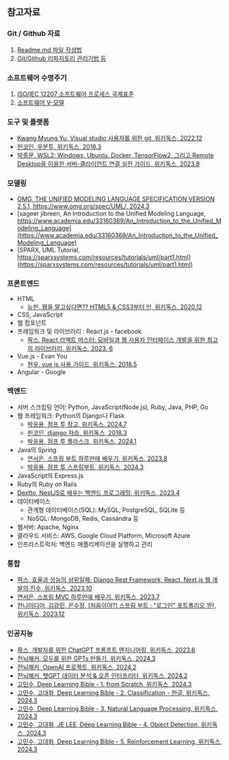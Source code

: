 ## 참고자료  

### Git / Github 자료  
1. [Readme.md 파일 작성법](https://velog.io/@gmlstjq123/Readme.md-%ED%8C%8C%EC%9D%BC-%EC%9E%91%EC%84%B1%EB%B2%95)  
2. [Git/Github 리파지토리 관리기법 등](https://hoohaha.tistory.com/tag/github)

### 소프트웨어 수명주기     
1. [ISO/IEC 12207 소프트웨어 프로세스 국제표준](http://www.jidum.com/jidums/view.do?jidumId=294)
2. [소프트웨어 V-모델](https://ko.wikipedia.org/wiki/V_%EB%AA%A8%EB%8D%B8)  

### 도구 및 플랫폼
- [Kwang Myung Yu, Visual studio 사용자를 위한 git, 위키독스, 2022.12](https://wikidocs.net/book/7060)  
- [핀코인, 우분투, 위키독스, 2018.3](https://wikidocs.net/book/1002) 
- [박종문, WSL2: Windows, Ubuntu, Docker, TensorFlow2, 그리고 Remote Desktop을 이용한 서버-클라이언트 연결 실전 가이드, 위키독스, 2023.8](https://wikidocs.net/book/10445)  

### 모델링
- [OMG, THE UNIFIED MODELING LANGUAGE SPECIFICATION VERSION 2.5.1, https://www.omg.org/spec/UML/, 2024.3](https://www.omg.org/spec/UML/)
- [sageer jibreen, An Introduction to the Unified Modeling Language, https://www.academia.edu/33160369/An_Introduction_to_the_Unified_Modeling_Language](https://www.academia.edu/33160369/An_Introduction_to_the_Unified_Modeling_Language)
- [SPARX, UML Tutorial, https://sparxsystems.com/resources/tutorials/uml/part1.html](https://sparxsystems.com/resources/tutorials/uml/part1.html)

### 프론트엔드
- HTML  
    - [뉴핀, 웹을 알고싶다면?? HTML5 & CSS3부터 !!!, 위키독스, 2020.12](https://wikidocs.net/book/4701)  
- CSS, JavaScript  
- 웹 컴포넌트  
- 프레임워크 및 라이브러리 : React.js - facebook  
    - [팍스, React 리액트 마스터: 모바일과 웹 사용자 인터페이스 개발을 위한 최고의 라이브러리, 위키독스, 2023. 6](https://wikidocs.net/book/10082)  
- Vue.js - Evan You
    - [현우, vue js 사용 가이드, 위키독스, 2018.5](https://wikidocs.net/book/1937)  
- Angular - Google  

### 백엔드  
- 서버 스크립팅 언어: Python, JavaScript(Node.js), Ruby, Java, PHP, Go  
- 웹 프레임워크: Python의 Django나 Flask  
    - [박응용, 점프 투 장고, 위키독스, 2024.7](https://wikidocs.net/book/4223)  
    - [핀코인, django 자습, 위키독스, 2018.3](https://wikidocs.net/book/837)  
    - [박응용, 점프 투 플라스크, 위키독스, 2024.1](https://wikidocs.net/book/4542)  
- Java의 Spring  
    - [연서은, 스프링 부트 하루만에 배우기, 위키독스, 2023.8](https://wikidocs.net/book/10382)  
    - [박응용, 점프 투 스프링부트, 위키독스, 2024.3](https://wikidocs.net/book/7601)  
- JavaScript의 Express.js  
- Ruby의 Ruby on Rails  
- [Dextto, NestJS로 배우는 백엔드 프로그래밍, 위키독스, 2023.4](https://wikidocs.net/book/7059)    
- 데이터베이스
    - 관계형 데이터베이스(SQL): MySQL, PostgreSQL, SQLite 등  
    - NoSQL: MongoDB, Redis, Cassandra 등  
- 웹서버: Apache, Nginx  
- 클라우드 서비스: AWS, Google Cloud Platform, Microsoft Azure  
- 인프라스트럭처: 백엔드 애플리케이션을 실행하고 관리   

### 통합
- [팍스, 효율과 성능의 삼위일체: Django Rest Framework, React, Next.js 웹 개발의 진수, 위키독스, 2023.10](https://wikidocs.net/book/9596)  
- [연서은, 스프링 MVC 하루만에 배우기, 위키독스, 2023.7](https://wikidocs.net/book/5792)  
- [한나미디어, 김강민, 은수정, [처음이야?] 스프링 부트 : "로그인" 포트폴리오 1탄, 위키독스, 2023.12](https://wikidocs.net/book/11108)  

### 인공지능  
- [팍스, 개발자를 위한 ChatGPT 프롬프트 엔지니어링, 위키독스, 2023.6](https://wikidocs.net/book/9886)
- [전뇌해커, 모두를 위한 GPTs 만들기, 위키독스, 2024.3](https://wikidocs.net/book/13886)  
- [전뇌해커, OpenAI 프로젝트, 위키독스, 2024.2](https://wikidocs.net/book/12872)  
- [전뇌해커, 챗GPT 데이터 분석 & 오픈 인터프리터, 위키독스, 2024.2](https://wikidocs.net/book/11759)
- [고민수, Deep Learning Bible - 1. from Scratch, 위키독스, 2024.3](https://wikidocs.net/book/8808)
- [고민수, 고대화, Deep Learning Bible - 2. Classification - 한글, 위키독스, 2024.3](https://wikidocs.net/book/7887)
- [고민수, Deep Learning Bible - 3. Natural Language Processing, 위키독스, 2024.3](https://wikidocs.net/book/7100)
- [고민수, 고대화, JE LEE, Deep Learning Bible - 4. Object Detection, 위키독스, 2024.3](https://wikidocs.net/book/8119)
- [고민수, 고대화, Deep Learning Bible - 5. Reinforcement Learning, 위키독스, 2024.3](https://wikidocs.net/book/8154)
